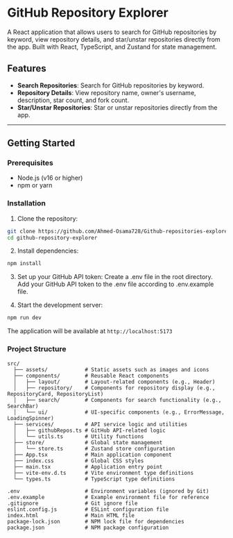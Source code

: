 # GitHub Repository Explorer

A React application that allows users to search for GitHub repositories by keyword, view repository details, and star/unstar repositories directly from the app. Built with React, TypeScript, and Zustand for state management.

## Features

- **Search Repositories**: Search for GitHub repositories by keyword.
- **Repository Details**: View repository name, owner's username, description, star count, and fork count.
- **Star/Unstar Repositories**: Star or unstar repositories directly from the app.

---

## Getting Started

### Prerequisites

- Node.js (v16 or higher)
- npm or yarn

### Installation

1. Clone the repository:

```bash
git clone https://github.com/Ahmed-Osama728/Github-repositories-explorer
cd github-repository-explorer
```

2. Install dependencies:

```bash
npm install
```

3. Set up your GitHub API token:
   Create a .env file in the root directory.
   Add your GitHub API token to the .env file according to .env.example file.

4. Start the development server:

```bash
npm run dev
```

The application will be available at `http://localhost:5173`

### Project Structure

```
src/
  ├── assets/            # Static assets such as images and icons
  ├── components/        # Reusable React components
  │   ├── layout/        # Layout-related components (e.g., Header)
  │   ├── repository/    # Components for repository display (e.g., RepositoryCard, RepositoryList)
  │   ├── search/        # Components for search functionality (e.g., SearchBar)
  │   └── ui/            # UI-specific components (e.g., ErrorMessage, LoadingSpinner)
  ├── services/          # API service logic and utilities
  │   ├── githubRepos.ts # GitHub API-related logic
  │   └── utils.ts       # Utility functions
  ├── store/             # Global state management
  │   └── store.ts       # Zustand store configuration
  ├── App.tsx            # Main application component
  ├── index.css          # Global CSS styles
  ├── main.tsx           # Application entry point
  ├── vite-env.d.ts      # Vite environment type definitions
  └── types.ts           # TypeScript type definitions

.env                     # Environment variables (ignored by Git)
.env.example             # Example environment file for reference
.gitignore               # Git ignore file
eslint.config.js         # ESLint configuration file
index.html               # Main HTML file
package-lock.json        # NPM lock file for dependencies
package.json             # NPM package configuration

```

